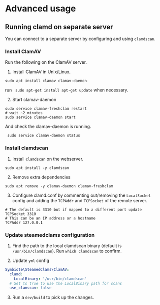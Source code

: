 # Advanced usage

## Running clamd on separate server

You can connect to a separate server by configuring and using `clamdscan`.

### Install ClamAV

Run the following on the ClamAV server.

1) Install ClamAV in Unix/Linux.
```
sudo apt install clamav clamav-daemon
```
run ``` sudo apt-get install apt-get update``` when necessary.

2) Start clamav-daemon
```
sudo service clamav-freshclam restart
# wait ~2 minutes
sudo service clamav-daemon start
```
And check the clamav-daemon is running.
```
 sudo service clamav-daemon status
```

### Install clamdscan

1) Install `clamdscan` on the webserver.
```
sudo apt install -y clamdscan
```

2) Remove extra dependencies
```
sudo apt remove -y clamav-daemon clamav-freshclam
```

3) Configure clamd.conf by commenting out/removing the `LocalSocket` config and adding the `TCPAddr` and `TCPSocket` of the remote server.
```
# The default is 3310 but if mapped to a different port update
TCPSocket 3310
# This can be an IP address or a hostname
TCPAddr 127.0.0.1
```

### Update steamedclams configuration

1) Find the path to the local clamdscan binary (default is `/usr/bin/clamdscan`).
Run `which clamdscan` to confirm.

2) Update `yml` config
```yml
Symbiote\SteamedClams\ClamAV:
  clamd:
    LocalBinary: '/usr/bin/clamdscan'
  # Set to true to use the LocalBinary path for scans
  use_clamscan: false
```

3) Run a `dev/build` to pick up the changes.
